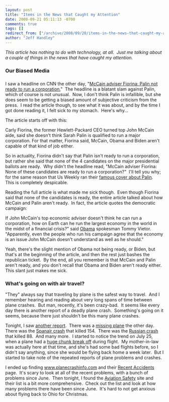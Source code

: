 ```yaml
---
layout: post
title: "Items in the News that Caught my Attention"
date: 2008-09-21 05:11:13 -0700
comments: true
tags: []
redirect_from: ["/archive/2008/09/20/items-in-the-news-that-caught-my-attention.aspx/"]
author: "Jeff Handley"
---
```

<!-- more -->
<p><em>This article has nothing to do with technology, at all.  Just me talking about a couple of things in the news that have caught my attention.</em></p>  <h3>Our Biased Media</h3>  <h3></h3>  <p>I saw a headline on CNN the other day, "<a href="http://www.cnn.com/2008/POLITICS/09/16/fiorina.mccain/index.html?iref=newssearch" target="_blank">McCain adviser Fiorina: Palin not ready to run a corporation.</a>"  The headline is a blatant slam against Palin, which of course is not unusual.  Now, I don't think Palin is infallible, but she does seem to be getting a biased amount of subjective criticism from the press.  I read the article though, to see what it was about, and by the time I got done reading it, I felt sick to my stomach.  Here's why...</p>  <p>The article starts off with this:</p>  <p>Carly Fiorina, the former Hewlett-Packard CEO turned top John McCain aide, said she doesn't think Sarah Palin is qualified to run a major corporation. For that matter, Fiorina said, McCain, Obama and Biden aren't capable of that kind of job either.</p>  <p><font>So in actuality, Fiorina didn't say that Palin isn't ready to run a corporation, but rather she said that none of the 4 candidates on the major presidential ballots are ready.  Why didn't the headline read, "McCain adviser Fiorina: None of these candidates are ready to run a corporation?"  I'll tell you why; for the same reason that Us Weekly ran their <a href="http://elections.foxnews.com/2008/09/03/us-weekly-cover-blasts-sarah-palin-but-for-the-obamas-its-a-cake-walk/" target="_blank">famous cover about Palin</a>.  This is completely despicable.</font></p>  <p><font>Reading the full article is what made me sick though.  Even though Fiorina said that none of the candidates is ready, the entire article talked about how McCain and Palin aren't ready.  In fact, the article quotes the democratic campaign:</font></p>  <p>If John McCain's top economic adviser doesn't think he can run a corporation, how on Earth can he run the largest economy in the world in the midst of a financial crisis?" said <a href="http://www.cnn.com/ELECTION/2008/candidates/barack.obama.html">Obama</a> spokesman Tommy Vietor. "Apparently, even the people who run his campaign agree that the economy is an issue John McCain doesn't understand as well as he should."</p>  <p><font>Yeah, there's the slight mention of Obama not being ready, or Biden, but that's at the beginning of the article, and then the rest just bashes the republican ticket.  By the end, all you remember is that McCain and Palin aren't ready, and you don't recall that Obama and Biden aren't ready either.  This slant just makes me sick.</font></p>  <h3>What's going on with air travel?</h3>  <p>"They" always say that traveling by plane is the safest way to travel.  And I remember hearing and reading about very long spans of time between plane crashes.  But man, recently, it's been crazy-bad.  It seems like every day there is another report of a deadly plane crash.  Something's going on it seems, because there just shouldn't be this many plane crashes.</p>  <p>Tonight, I saw <a href="http://www.cnn.com/2008/SHOWBIZ/Music/09/20/barker.plane.crash/index.html" target="_blank">another report</a>.  There was a <a href="http://www.cnn.com/2008/US/09/16/missing.plane/index.html?iref=newssearch" target="_blank">missing plane</a> the other day.  There was the <a href="http://www.cnn.com/2008/WORLD/europe/09/16/spain.plane.crash/index.html?iref=newssearch" target="_blank">Spanair crash</a> that killed 154.  There was the <a href="http://www.cnn.com/2008/WORLD/europe/09/15/russia.plane.ap/index.html?iref=newssearch" target="_blank">Russian crash</a> that killed 88.  And many more.  I started to notice the trend on July 25, when a plane had a <a href="http://aviation-safety.net/database/record.php?id=20080725-0" target="_blank">huge chunk break off</a> during flight.  My mother-in-law was actually here at that time, and she's had some bad flights before, so I didn't say anything, since she would be flying back home a week later.  But I started to take note of the repeated reports of plane problems and crashes.</p>  <p>I ended up finding <a href="http://www.planecrashinfo.com">www.planecrashinfo.com</a> and their <a href="http://www.planecrashinfo.com/recent.htm" target="_blank">Recent Accidents</a> page.  It's scary to look at all of the recent problems, with a bunch of problems since June.  Then tonight, I found the <a href="http://aviation-safety.net/database/dblist.php?Year=2008" target="_blank">Aviation Safety</a> site and their list is a bit more comprehensive.  Check out the list and look at how many problems there have been since June.  It's hard to not get anxious about flying back to Ohio for Christmas.</p>

